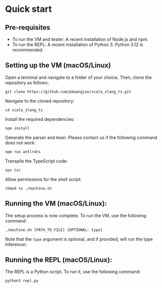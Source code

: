 # Quick start

## Pre-requisites
- To run the VM and tester: A recent installation of Node.js and npm.
- To run the REPL: A recent installation of Python 3. Python 3.12 is recommended.

## Setting up the VM (macOS/Linux)
Open a terminal and navigate to a folder of your choice. Then, clone the repository as follows:
```
git clone https://github.com/pkwangjoo/scala_slang_ts.git
```
Navigate to the cloned repository:
```
cd scala_slang_ts
```
Install the required dependencies:
```
npm install
```
Generate the parser and lexer. Please contact us if the following command does not work:
```
npm run antlr4ts
```
Transpile the TypeScript code:
```
npx tsc
```
Allow permissions for the shell script:
```
chmod +x ./machine.sh
```
## Running the VM (macOS/Linux):
The setup process is now complete. To run the VM, use the following command:
```
./machine.sh [PATH_TO_FILE] [OPTIONAL: type]
```
Note that the `type` argument is optional, and if provided, will run the type inferencer. 

## Running the REPL (macOS/Linux):
The REPL is a Python script. To run it, use the following command:
```
python3 repl.py
```

